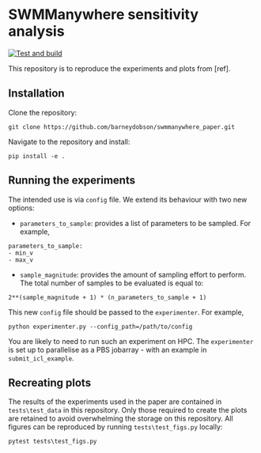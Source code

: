 # SWMManywhere sensitivity analysis
<!-- markdown-link-check-disable -->
[![Test and build](https://github.com/ImperialCollegeLondon/SWMManywhere/actions/workflows/ci.yml/badge.svg)](https://github.com/ImperialCollegeLondon/SWMManywhere/actions/workflows/ci.yml)
<!-- markdown-link-check-enable -->

This repository is to reproduce the experiments and plots from [ref].

## Installation

Clone the repository:

```
git clone https://github.com/barneydobson/swmmanywhere_paper.git
```

Navigate to the repository and install:

```
pip install -e .
```

## Running the experiments

The intended use is via `config` file. We extend its behaviour with two new options:

- `parameters_to_sample`: provides a list of parameters to be sampled. For example,
```
parameters_to_sample:
- min_v
- max_v
```
- `sample_magnitude`: provides the amount of sampling effort to perform. The total number
of samples to be evaluated is equal to:
```
2**(sample_magnitude + 1) * (n_parameters_to_sample + 1)
```

This new `config` file should be passed to the `experimenter`. For example,
```
python experimenter.py --config_path=/path/to/config
```

You are likely to need to run such an experiment on HPC. The `experimenter` is set up
to parallelise as a PBS jobarray - with an example in `submit_icl_example`.

## Recreating plots

The results of the experiments used in the paper are contained in `tests\test_data` in this repository.
Only those required to create the plots are retained to avoid overwhelming the storage on this repository.
All figures can be reproduced by running `tests\test_figs.py` locally:

```python
pytest tests\test_figs.py
```
